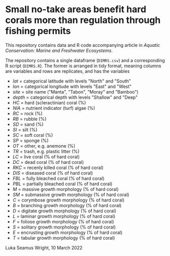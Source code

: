 # Small no-take areas benefit hard corals more than regulation through fishing permits
This repository contains data and R code accompanying article  in *Aquatic Conservation: Marine and Freshwater Ecosystems*.

The repository contains a single dataframe (`DIMRS.csv`) and a corresponding R script (`DIMRS.R`). The former is arranged in tidy format, meaning columns are variables and rows are replicates, and has the variables
- *lat* = categorical latitude with levels "North" and "South"
- *lon* = categorical longitude with levels "East" and "West"
- *site* = site name ("Manta", "Tabon", "Moray" and "Bamboo")
- *depth* = categorical depth with levels "Shallow" and "Deep"
- *HC* = hard (scleractinian) coral (%) 
- *NIA* = nutrient indicator (turf) algae (%)
- *RC* = rock (%)
- *RB* = rubble (%)
- *SD* = sand (%)
- *SI* = silt (%)
- *SC* = soft coral (%)
- *SP* = sponge (%)
- *OT* = other, e.g. anemone (%)
- *TR* = trash, e.g. plastic litter (%)
- *LC* = live coral (% of hard coral)
- *DC* = dead coral (% of hard coral)
- *RKC* = recenly killed coral (% of hard coral)
- *DIS* = diseased coral (% of hard coral)
- *FBL* = fully bleached coral (% of hard coral)
- *PBL* = partially bleached coral (% of hard coral)
- *M* = massive growth morphology (% of hard coral)
- *SM* = submassive growth morphology (% of hard coral)
- *C* = corymbose growth morphology (% of hard coral)
- *B* = branching growth morphology (% of hard coral)
- *D* = digitate growth morphology (% of hard coral)
- *L* = laminar growth morphology (% of hard coral)
- *F* = foliose growth morphology (% of hard coral)
- *S* = solitary growth morphology (% of hard coral)
- *E* = encrusting growth morphology (% of hard coral)
- *T* = tabular growth morphology (% of hard coral)

Luka Seamus Wright, 10 March 2022
